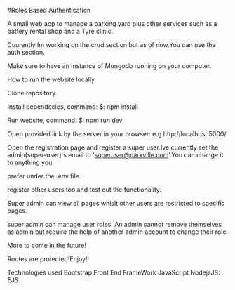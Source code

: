 #Roles Based Authentication

A small web app to manage a parking yard plus other services such as a battery rental  shop and a Tyre clinic.

Cuurently Im working on the crud section but as of now.You can use the auth section.

Make sure to have an instance of Mongodb running on your computer.

How to run the website locally

Clone repository.

Install dependecies, command: $: npm install

Run website, command: $: npm run dev

Open provided link by the server in your browser: e.g http://localhost:5000/


Open the registration page and register a super user.Ive currently set the admin(super-user)'s email to 'superuser@parkville.com'.You can change it to anything you 

prefer under the .env file.

register other users too and test out the functionality.

Super admin can view all pages whislt other users are restricted to specific pages.

super admin can manage user roles, An admin cannot remove themselves as admin but require the help of another admin account to change their role.

More to come in the future!

Routes are protected!Enjoy!!


Technologies used
Bootstrap:Front End FrameWork
JavaScript
NodejsJS:
EJS

